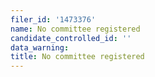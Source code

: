 ```yaml
---
filer_id: '1473376'
name: No committee registered
candidate_controlled_id: ''
data_warning: 
title: No committee registered
---
```

